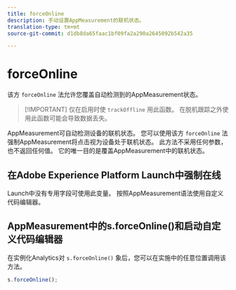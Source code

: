 ```yaml
---
title: forceOnline
description: 手动设置AppMeasurement的联机状态。
translation-type: tm+mt
source-git-commit: d1db8da65faac1bf09fa2a290a2645092b542a35

---
```



# forceOnline

该方 `forceOnline` 法允许您覆盖自动检测到的AppMeasurement状态。

> [!IMPORTANT] 仅在启用时使 `trackOffline` 用此函数。 在脱机跟踪之外使用此函数可能会导致数据丢失。

AppMeasurement可自动检测设备的联机状态。 您可以使用该方 `forceOnline` 法强制AppMeasurement将点击视为设备处于联机状态。 此方法不采用任何参数，也不返回任何值。 它的唯一目的是覆盖AppMeasurement中的联机状态。

## 在Adobe Experience Platform Launch中强制在线

Launch中没有专用字段可使用此变量。 按照AppMeasurement语法使用自定义代码编辑器。

## AppMeasurement中的s.forceOnline()和启动自定义代码编辑器

在实例化Analytics对 `s.forceOnline()` 象后，您可以在实施中的任意位置调用该方法。

```js
s.forceOnline();
```
